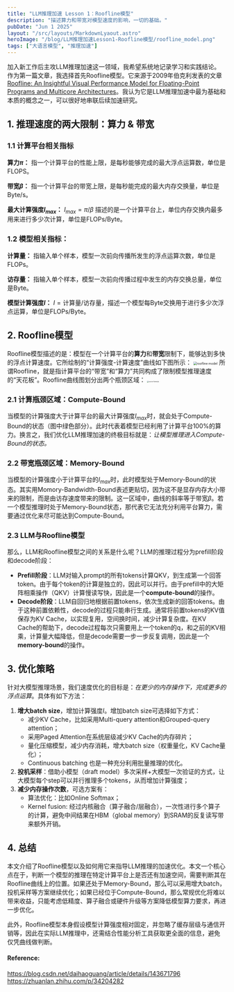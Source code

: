 ```yaml
---
title: "LLM推理加速 Lesson 1：Roofline模型"
description: "描述算力和带宽对模型速度的影响，一切的基础。"
pubDate: "Jun 1 2025"
layout: "/src/layouts/MarkdownLyaout.astro"
heroImage: "/blog/LLM推理加速Lesson1-Roofline模型/roofline_model.png"
tags: ["大语言模型", "推理加速"]
---
```



加入新工作后主攻LLM推理加速这一领域，我希望系统地记录学习和实践结论。作为第一篇文章，我选择首先Roofline模型。它来源于2009年伯克利发表的文章 [Roofline: An Insightful Visual Performance Model for Floating-Point Programs and Multicore Architectures](https://people.eecs.berkeley.edu/~kubitron/cs252/handouts/papers/RooflineVyNoYellow.pdf)。我认为它是LLM推理加速中最为基础和本质的概念之一，可以很好地串联后续加速研究。

## 1. 推理速度的两大限制：算力 & 带宽
### 1.1 计算平台相关指标
**算力$\pi$：** 指一个计算平台的性能上限，是每秒能够完成的最大浮点运算数，单位是FLOPS。

**带宽$\beta$：** 指一个计算平台的带宽上限，是每秒能完成的最大内存交换量，单位是Byte/s。

**最大计算强度$I_{max}$：** $I_{max}=\pi / \beta$ 描述的是一个计算平台上，单位内存交换内最多用来进行多少次计算，单位是FLOPs/Byte。

### 1.2 模型相关指标：
**计算量：** 指输入单个样本，模型一次前向传播所发生的浮点运算次数，单位是FLOPs。

**访存量：** 指输入单个样本，模型一次前向传播过程中发生的内存交换总量，单位是Byte。

**模型计算强度$I$：** $I=\text{计算量} / \text{访存量}$，描述一个模型每Byte交换用于进行多少次浮点运算，单位是FLOPs/Byte。

## 2. Roofline模型
Roofline模型描述的是：模型在一个计算平台的**算力**和**带宽**限制下，能够达到多快的浮点计算速度。它所绘制的“计算强度-计算速度”曲线如下图所示：
<img src="\blog\LLM推理加速Lesson1-Roofline模型\roofline_model.png" alt="roofline model" style="zoom:50%;"/>
所谓Roofline，就是指计算平台的“带宽”和“算力”共同构成了限制模型推理速度的“天花板”。Roofline曲线图划分出两个瓶颈区域：
<img src="\blog\LLM推理加速Lesson1-Roofline模型\curve_formula.png" alt="curve formula" style="zoom:25%;"/>

### 2.1 计算瓶颈区域：Compute-Bound
当模型的计算强度大于计算平台的最大计算强度$I_{max}$时，就会处于Compute-Bound的状态（图中绿色部分）。此时代表着模型已经利用了计算平台100%的算力。换言之，我们优化LLM推理加速的终极目标就是：*让模型推理进入Compute-Bound的状态。*

### 2.2 带宽瓶颈区域：Memory-Bound
当模型的计算强度小于计算平台的$I_{max}$时，此时模型处于Memory-Bound的状态。其实用Momory-Bandwidth-Bound表述更贴切，因为这不是显存内存大小带来的限制，而是由访存速度带来的限制。这一区域中，曲线的斜率等于带宽$\beta$。若一个模型推理时处于Memory-Bound状态，那代表它无法充分利用平台算力，需要通过优化来尽可能达到Compute-Bound。

### 2.3 LLM与Roofline模型
那么，LLM和Roofline模型之间的关系是什么呢？LLM的推理过程分为prefill阶段和decode阶段：
- **Prefill阶段**：LLM对输入prompt的所有tokens计算QKV，到生成第一个回答token。由于每个token的计算是独立的，因此可以并行。由于prefill中的大矩阵相乘操作（QKV）计算慢读写快，因此是一个**compute-bound**的操作。
- **Decode阶段**：LLM自回归地根据前置tokens，依次生成新的回答tokens。由于这种前置依赖性，decode的过程只能串行生成。通常将前置tokens的KV值保存为KV Cache，以实现复用，空间换时间，减少计算复杂度。在KV Cache的帮助下，decode过程每次只需要用上一个token的q，和之前的KV相乘，计算量大幅降低，但是decode需要一步一步反复调用，因此是一个**memory-bound**的操作。


## 3. 优化策略
针对大模型推理场景，我们速度优化的目标是：*在更少的内存操作下，完成更多的浮点运算*。具体有如下方法：
1. **增大batch size**，增加计算强度$I$。增加batch size可选择如下方式：
    - 减少KV Cache，比如采用Multi-query attention和Grouped-query attention；
    - 采用Paged Attention在系统层级减少KV Cache的内存碎片；
    - 量化压缩模型，减少内存消耗，增大batch size（权重量化，KV Cache量化）；
    - Continuous batching 也是一种充分利用批量推理的优化。
2. **投机采样**：借助小模型（draft model）多次采样+大模型一次验证的方式，让大模型每个step可以并行推理多个tokens，从而增加计算强度；
3. **减少内存操作次数**，可选方案有：
    - 算法优化：比如Online Softmax；
    - Kernel fusion: 经过内核融合（算子融合/层融合），一次性进行多个算子的计算，避免中间结果在HBM（global memory）到SRAM的反复读写带来额外开销。

## 4. 总结
本文介绍了Roofline模型以及如何用它来指导LLM推理的加速优化。本文一个核心点在于，判断一个模型的推理在特定计算平台上是否还有加速空间，需要判断其在Roofline曲线上的位置。如果还处于Memory-Bound，那么可以采用增大batch，投机采样等方案继续优化；如果已经位于Compute-Bound，那么常规优化将难以带来收益，只能考虑低精度、算子融合或硬件升级等方案降低模型算力要求，再进一步优化。

此外，Roofline模型本身假设模型计算强度相对固定，并忽略了缓存层级与通信开销等，因此在实际LLM推理中，还需结合性能分析工具获取更全面的信息，避免仅凭曲线做判断。


#### Reference: 
https://blog.csdn.net/daihaoguang/article/details/143671796
https://zhuanlan.zhihu.com/p/34204282